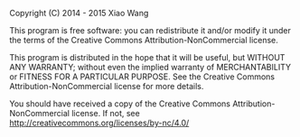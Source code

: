 Copyright (C) 2014 - 2015 Xiao Wang

This program is free software: you can redistribute it and/or modify
it under the terms of the Creative Commons Attribution-NonCommercial 
license.

This program is distributed in the hope that it will be useful,
but WITHOUT ANY WARRANTY; without even the implied warranty of
MERCHANTABILITY or FITNESS FOR A PARTICULAR PURPOSE.  See the
Creative Commons Attribution-NonCommercial license for more details.

You should have received a copy of the Creative Commons 
Attribution-NonCommercial license. If not, see <http://creativecommons.org/licenses/by-nc/4.0/>
